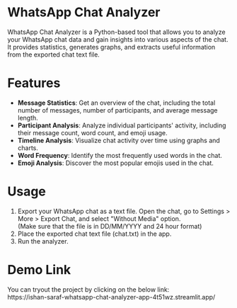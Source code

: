 <h1>WhatsApp Chat Analyzer</h1>

WhatsApp Chat Analyzer is a Python-based tool that allows you to analyze your WhatsApp chat data and gain insights into various aspects of the chat. It provides statistics, generates graphs, and extracts useful information from the exported chat text file.

<h1>Features</h1>

<ul>
  <li><strong>Message Statistics</strong>: Get an overview of the chat, including the total number of messages, number of participants, and average message length.</li>
  <li><strong>Participant Analysis</strong>: Analyze individual participants' activity, including their message count, word count, and emoji usage.</li>
  <li><strong>Timeline Analysis</strong>: Visualize chat activity over time using graphs and charts.</li>
  <li><strong>Word Frequency</strong>: Identify the most frequently used words in the chat.</li>
  <li><strong>Emoji Analysis</strong>: Discover the most popular emojis used in the chat.</li>
</ul>

<h1>Usage</h1>
<ol>
  <li>Export your WhatsApp chat as a text file. Open the chat, go to Settings > More > Export Chat, and select "Without Media" option.<br>
    (Make sure that the file is in DD/MM/YYYY and 24 hour format)</li>
  <li>Place the exported chat text file (chat.txt) in the app.</li>
  <li>Run the analyzer.</li>
</ol>

<h1>Demo Link</h1>
You can tryout the project by clicking on the below link:<br>
https://ishan-saraf-whatsapp-chat-analyzer-app-4t51wz.streamlit.app/
